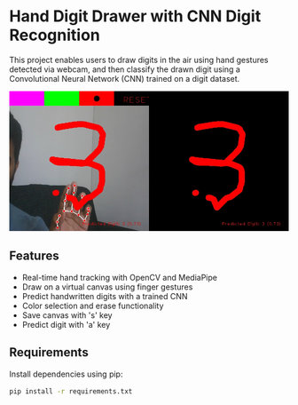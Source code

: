 # Hand Digit Drawer with CNN Digit Recognition

This project enables users to draw digits in the air using hand gestures detected via webcam, and then classify the drawn digit using a Convolutional Neural Network (CNN) trained on a digit dataset.

![Demo](sample_digit.jpg) <!-- Add a screenshot or remove this line -->

## Features

- Real-time hand tracking with OpenCV and MediaPipe
- Draw on a virtual canvas using finger gestures
- Predict handwritten digits with a trained CNN
- Color selection and erase functionality
- Save canvas with 's' key
- Predict digit with 'a' key

## Requirements

Install dependencies using pip:

```bash
pip install -r requirements.txt
